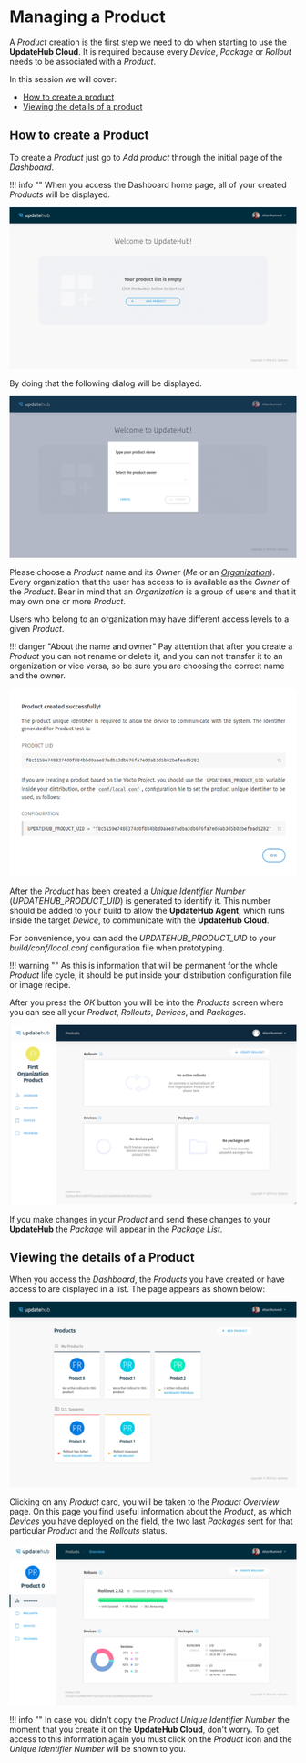 # Managing a Product

A *Product* creation is the first step we need to do when starting to use the **UpdateHub Cloud**. It is required because every *Device*, *Package* or *Rollout* needs to be associated with a *Product*.

In this session we will cover:

- [How to create a product](#how-to-create-a-product)
- [Viewing the details of a product](#viewing-the-details-of-a-product)


## How to create a Product

To create a *Product* just go to *Add product* through the initial page of the *Dashboard*.

!!! info ""
    When you access the Dashboard home page, all of your created *Products* will be displayed.

<p align="center">
  <img src="../../img/updatehub-cloud/product/addProduct.png">
</p>

By doing that the following dialog will be displayed.

<p align="center">
  <img src="../../img/updatehub-cloud/product/modalProduct.png">
</p>

Please choose a *Product* name and its *Owner* (*Me* or an [*Organization*](../menu/#organization)). Every organization that the user has access to is available as the *Owner* of the *Product*. Bear in mind that an *Organization* is a group of users and that it may own one or more *Product*.

Users who belong to an organization may have different access levels to a given *Product*.

!!! danger "About the name and owner"
    Pay attention that after you create a *Product* you can not rename or delete it, and you can not transfer it to an organization or vice versa, so be sure you are choosing the correct name and the owner.

<p align="center">
  <img src="../../img/updatehub-cloud/product/uid.png">
</p>

After the *Product* has been created a *Unique Identifier Number* \(*UPDATEHUB_PRODUCT_UID*\) is generated to identify it. This number should be added to your build to allow the **UpdateHub Agent**, which runs inside the target *Device*, to communicate with the **UpdateHub Cloud**.

For convenience, you can add the *UPDATEHUB_PRODUCT_UID* to your  *build/conf/local.conf* configuration file when prototyping.

!!! warning ""
    As this is information that will be permanent for the whole *Product* life cycle, it should be put inside your distribution configuration file or image recipe.


After you press the *OK* button you will be into the *Products* screen where you can see all your *Product*, *Rollouts*, *Devices*, and *Packages*.

<p align="center">
  <img src="../../img/updatehub-cloud/product/organization-product.png">
</p>

If you make changes in your *Product* and send these changes to your **UpdateHub** the *Package* will appear in the *Package List*.


## Viewing the details of a Product

When you access the *Dashboard*, the *Products* you have created or have access to are displayed in a list. The page appears as shown below:

<p align="center">
  <img src="../../img/updatehub-cloud/product/productList.png">
</p>

Clicking on any *Product* card, you will be taken to the *Product Overview* page. On this page you find useful information about the *Product*, as which *Devices* you have deployed on the field, the two last *Packages* sent for that particular *Product* and the *Rollouts* status.


<p align="center">
  <img src="../../img/updatehub-cloud/product/overview.png">
</p>

!!! info ""
    In case you didn't copy the *Product Unique Identifier Number* the moment that you create it on the **UpdateHub Cloud**, don't worry. To get access to this information again you must click on the *Product* icon and the *Unique Identifier Number* will be shown to you.
